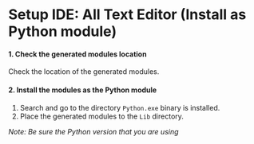 # Setup IDE: All Text Editor (Install as Python module)


#### 1. Check the generated modules location

Check the location of the generated modules.  


#### 2. Install the modules as the Python module

1. Search and go to the directory `Python.exe` binary is installed.
2. Place the generated modules to the `Lib` directory.

*Note: Be sure the Python version that you are using*
